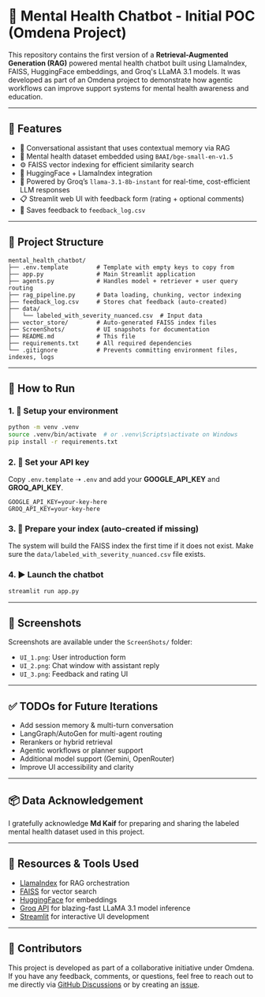 # 🧠 Mental Health Chatbot - Initial POC (Omdena Project)


This repository contains the first version of a **Retrieval-Augmented Generation (RAG)** powered mental health chatbot built using LlamaIndex, FAISS, HuggingFace embeddings, and Groq's LLaMA 3.1 models. It was developed as part of an Omdena project to demonstrate how agentic workflows can improve support systems for mental health awareness and education.

---

## 📌 Features
- 🔄 Conversational assistant that uses contextual memory via RAG
- 🧠 Mental health dataset embedded using `BAAI/bge-small-en-v1.5`
- ⚙️ FAISS vector indexing for efficient similarity search
- 🤗 HuggingFace + LlamaIndex integration
- 🚀 Powered by Groq’s `llama-3.1-8b-instant` for real-time, cost-efficient LLM responses
- 📋 Streamlit web UI with feedback form (rating + optional comments)
- 💾 Saves feedback to `feedback_log.csv`

---

## 📁 Project Structure
```
mental_health_chatbot/
├── .env.template        # Template with empty keys to copy from
├── app.py               # Main Streamlit application
├── agents.py            # Handles model + retriever + user query routing
├── rag_pipeline.py      # Data loading, chunking, vector indexing
├── feedback_log.csv     # Stores chat feedback (auto-created)
├── data/
│   └── labeled_with_severity_nuanced.csv  # Input data
├── vector_store/        # Auto-generated FAISS index files
├── ScreenShots/         # UI snapshots for documentation
├── README.md            # This file
├── requirements.txt     # All required dependencies
└── .gitignore           # Prevents committing environment files, indexes, logs
```

---

## 🚀 How to Run

### 1. 🔧 Setup your environment
```bash
python -m venv .venv
source .venv/bin/activate  # or .venv\Scripts\activate on Windows
pip install -r requirements.txt
```

### 2. 🔑 Set your API key
Copy `.env.template` ➝ `.env` and add your **GOOGLE_API_KEY** and **GROQ_API_KEY**.
```env
GOOGLE_API_KEY=your-key-here
GROQ_API_KEY=your-key-here
```

### 3. 🧠 Prepare your index (auto-created if missing)
The system will build the FAISS index the first time if it does not exist.
Make sure the `data/labeled_with_severity_nuanced.csv` file exists.

### 4. ▶️ Launch the chatbot
```bash
streamlit run app.py
```

---

## 📸 Screenshots
Screenshots are available under the `ScreenShots/` folder:
- `UI_1.png`: User introduction form
- `UI_2.png`: Chat window with assistant reply
- `UI_3.png`: Feedback and rating UI

---


## ✅ TODOs for Future Iterations
- Add session memory & multi-turn conversation
- LangGraph/AutoGen for multi-agent routing
- Rerankers or hybrid retrieval
- Agentic workflows or planner support
- Additional model support (Gemini, OpenRouter)
- Improve UI accessibility and clarity

---

## 📦 Data Acknowledgement
I gratefully acknowledge **Md Kaif** for preparing and sharing the labeled mental health dataset used in this project.

---

## 🙏 Resources & Tools Used
- [LlamaIndex](https://github.com/jerryjliu/llama_index) for RAG orchestration
- [FAISS](https://github.com/facebookresearch/faiss) for vector search
- [HuggingFace](https://huggingface.co/BAAI/bge-small-en-v1.5) for embeddings
- [Groq API](https://console.groq.com/) for blazing-fast LLaMA 3.1 model inference
- [Streamlit](https://streamlit.io/) for interactive UI development

---

## 🙌 Contributors
This project is developed as part of a collaborative initiative under Omdena.
If you have any feedback, comments, or questions, feel free to reach out to me directly via [GitHub Discussions](https://github.com/ShakibaRahimiaghdam/rag-mental-health-chatbot/discussions/1) or by creating an [issue](https://github.com/ShakibaRahimiaghdam/rag-mental-health-chatbot/issues).

